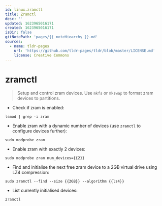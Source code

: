 ```yaml
---
id: linux.zramctl
title: Zramctl
desc: ''
updated: 1623965016171
created: 1623965016171
isDir: false
gitNotePath: 'pages/{{ noteHiearchy }}.md'
sources:
  - name: tldr-pages
    url: 'https://github.com/tldr-pages/tldr/blob/master/LICENSE.md'
    license: Creative Commons
---
```

# zramctl

> Setup and control zram devices.
> Use `mkfs` or `mkswap` to format zram devices to partitions.

- Check if zram is enabled:

`lsmod | grep -i zram`

- Enable zram with a dynamic number of devices (use `zramctl` to configure devices further):

`sudo modprobe zram`

- Enable zram with exactly 2 devices:

`sudo modprobe zram num_devices={{2}}`

- Find and initialise the next free zram device to a 2GB virtual drive using LZ4 compression:

`sudo zramctl --find --size {{2GB}} --algorithm {{lz4}}`

- List currently initialised devices:

`zramctl`

